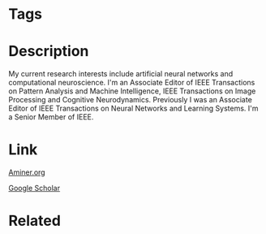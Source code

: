 # Tags



# Description

My current research interests include artificial neural networks and computational neuroscience. I'm an Associate Editor of IEEE Transactions on Pattern Analysis and Machine Intelligence, IEEE Transactions on Image Processing and Cognitive Neurodynamics. Previously I was an Associate Editor of IEEE Transactions on Neural Networks and Learning Systems. I'm a Senior Member of IEEE.

# Link

[Aminer.org](https://www.aminer.org/profile/%E8%83%A1%E6%99%93%E6%9E%97/542c5534dabfae2b4e2047a9)

[Google Scholar](https://scholar.google.com/citations?hl=en&user=PksdgoUAAAAJ)

# Related

